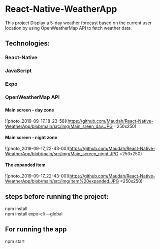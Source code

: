 # React-Native-WeatherApp

This project Display a 5-day weather forecast based on the current user location by using OpenWeatherMap API to fetch weather data.

## Technologies:
### React-Native
### JavaScript
### Expo
### OpenWeatherMap API
### 

#### Main screen - day zone
![photo_2019-09-17_18-23-58](https://github.com/Maudah/React-Native-WeatherApp/blob/main/src/img/Main_sreen_day.JPG =250x250)

#### Main screen - night zone
![photo_2019-09-17_22-43-00](https://github.com/Maudah/React-Native-WeatherApp/blob/main/src/img/Main_screen_night.JPG =250x250)

#### The expanded item
![photo_2019-09-17_22-43-00](https://github.com/Maudah/React-Native-WeatherApp/blob/main/src/img/Item%20expanded.JPG =250x250)

## steps before running the project:
npm install<br/>
npm install expo-cli --global

## For running the app
npm start

